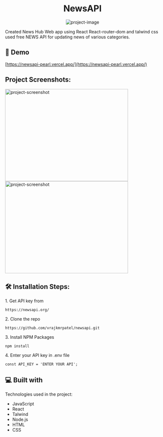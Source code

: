 <h1 align="center" id="title">NewsAPI</h1>

<p align="center"><img src="https://socialify.git.ci/vrajkmrpatel/newsapi/image?font=Inter&amp;language=1&amp;name=1&amp;owner=1&amp;pattern=Solid&amp;stargazers=1&amp;theme=Dark" alt="project-image"></p>

<p id="description">Created News Hub Web app using React React-router-dom and talwind css used free NEWS API for updating news of various categories.</p>

<h2>🚀 Demo</h2>

[https://newsapi-pearl.vercel.app/](https://newsapi-pearl.vercel.app/)

<h2>Project Screenshots:</h2>

<img src="https://res.cloudinary.com/dc2b3ji7m/image/upload/v1711299278/newsAPI/news-app-1.png" alt="project-screenshot" width="400" height="300/">

<img src="https://res.cloudinary.com/dc2b3ji7m/image/upload/v1711299279/newsAPI/news-app-2.png" alt="project-screenshot" width="400" height="300/">

<h2>🛠️ Installation Steps:</h2>

<p>1. Get API key from</p>

```
https://newsapi.org/
```

<p>2. Clone the repo</p>

```
https://github.com/vrajkmrpatel/newsapi.git
```

<p>3. Install NPM Packages</p>

```
npm install
```

<p>4. Enter your API key in .env file</p>

```
const API_KEY = 'ENTER YOUR API';
```

  
  
<h2>💻 Built with</h2>

Technologies used in the project:

*   JavaScript
*   React
*   Talwind
*   Node.js
*   HTML
*   CSS

